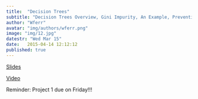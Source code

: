 ```yaml
---
title:  "Decision Trees"
subtitle: "Decision Trees Overview, Gini Impurity, An Example, Preventing Overfitting, Drawbacks. Project 1 Due Friday!!!"
author: "Wferr"
avatar: "img/authors/wferr.png"
image: "img/12.jpg"
datestr: "Wed Mar 15"
date:   2015-04-14 12:12:12
published: true
---
```


[Slides](https://docs.google.com/presentation/d/1E3xTsMv4DZ5_c9BVN4KQ-qQ3gXh__TCybWL52Nt0yXo/edit?usp=sharing)

[Video](https://www.youtube.com/watch?v=GJ7pGV6XQNM&list=PLe1ZejL9wM_4qG-EEM4iqudPKGKdZG-6h&index=9)

Reminder: Project 1 due on Friday!!!
